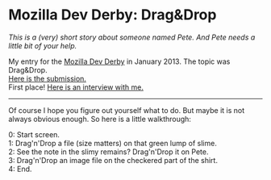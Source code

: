 # Mozilla Dev Derby: Drag&Drop

*This is a (very) short story about someone named Pete. And Pete needs a little bit of your help.*

My entry for the [Mozilla Dev Derby](https://developer.mozilla.org/en-US/demos/devderby) in January 2013. The topic was Drag&Drop.  
[Here is the submission.](https://developer.mozilla.org/en-US/demos/detail/petes-adventure)  
First place! [Here is an interview with me.](https://hacks.mozilla.org/2013/07/interview-with-sebastian-dorn-winner-of-the-drag-and-drop-dev-derby/)

---

Of course I hope you figure out yourself what to do. But maybe it is not always obvious enough. So here is a little walkthrough:

0: Start screen.  
1: Drag'n'Drop a file (size matters) on that green lump of slime.  
2: See the note in the slimy remains? Drag'n'Drop it on Pete.  
3: Drag'n'Drop an image file on the checkered part of the shirt.  
4: End.
